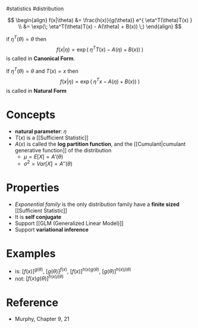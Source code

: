 #statistics #distribution

$$
\begin{align}
f(x|\theta) &=  \frac{h(x)}{g(\theta)} e^{ \eta^T(\theta)T(x) } \\
&= \exp(\; \eta^T(\theta)T(x) - A(\theta) + B(x)) \;)
\end{align}
$$

if $\eta^T(\theta) = \theta$ then 
$$
f(x|\eta) = \exp(\; \eta^T T(x) - A(\eta) + B(x)) \;)
$$
is called in **Canonical Form**.

If $\eta^T(\theta) = \theta$ and $T(x) = x$ then
$$
f(x|\eta) = \exp(\; \eta^Tx - A(\eta) + B(x)) \;)
$$
is called in **Natural Form**

# Concepts

- **natural parameter**:  $\eta$
- $T(x)$ is a [[Sufficient Statistic]]
- $A(x)$ is called the **log partition function**, and the [[Cumulant|cumulant generative function]] of the distribution
    - $\mu = E[X] = A'(\theta)$
    - $\sigma^2 = Var[X] = A''(\theta)$




# Properties

- *Exponential family* is the only distribution family have a **finite sized** [[Sufficient Statistic]]
- It is **self conjugate**
- Support [[GLM (Generalized Linear Model)]]
- Support **variational inference**



# Examples

- is: $[f(x)]^{g(\theta)}$, $[g(\theta)]^{f(x)}$, $[f(x)]^{h(x)g(\theta)}$, $[g(\theta)]^{h(x)j(\theta)}$
- not: $[f(x)g(\theta)]^{h(x)j(\theta)}$



# Reference

- Murphy, Chapter 9, 21